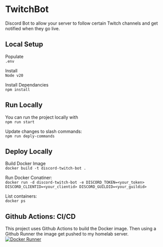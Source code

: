 # TwitchBot
Discord Bot to allow your server to follow certain Twitch channels and get notified when they go live.

## Local Setup
Populate\
`.env`

Install\
`Node v20`

Install Dependancies\
`npm install`

## Run Locally
You can run the project locally with\
`npm run start`

Update changes to slash commands:\
`npm run deply-commands`


## Deploy Locally
Build Docker Image\
`docker build -t discord-twitch-bot .`

Run Docker Conatiner:\
`docker run -d discord-twitch-bot -e DISCORD_TOKEN=<your_token> DISCORD_CLIENTID=<your_clientid> DISCORD_GUILDID=<your_guildid>`

List containers:\
`docker ps`

## Github Actions: CI/CD
This project uses Github Actions to build the Docker image. Then using a Github Runner the image get pushed to my homelab server.
[![Docker Runner](https://github.com/Aharper9917/discBot-Twitch/actions/workflows/runner.yml/badge.svg)](https://github.com/Aharper9917/discBot-Twitch/actions/workflows/runner.yml)
